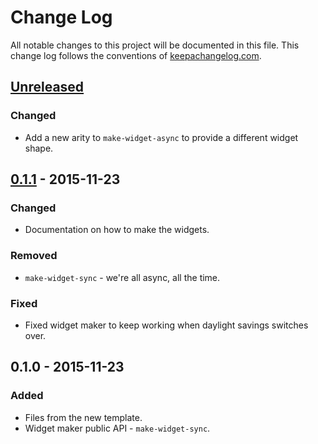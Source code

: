 # Change Log
All notable changes to this project will be documented in this file. This change log follows the conventions of [keepachangelog.com](http://keepachangelog.com/).

## [Unreleased][unreleased]
### Changed
- Add a new arity to `make-widget-async` to provide a different widget shape.

## [0.1.1] - 2015-11-23
### Changed
- Documentation on how to make the widgets.

### Removed
- `make-widget-sync` - we're all async, all the time.

### Fixed
- Fixed widget maker to keep working when daylight savings switches over.

## 0.1.0 - 2015-11-23
### Added
- Files from the new template.
- Widget maker public API - `make-widget-sync`.

[unreleased]: https://github.com/your-name/repl/compare/0.1.1...HEAD
[0.1.1]: https://github.com/your-name/repl/compare/0.1.0...0.1.1
